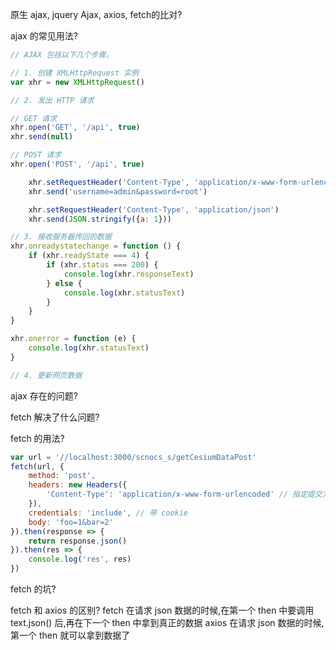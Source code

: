 原生 ajax, jquery Ajax, axios, fetch的比对?

ajax 的常见用法?
```js
// AJAX 包括以下几个步骤。

// 1. 创建 XMLHttpRequest 实例
var xhr = new XMLHttpRequest()

// 2. 发出 HTTP 请求

// GET 请求
xhr.open('GET', '/api', true)
xhr.send(null)

// POST 请求
xhr.open('POST', '/api', true)

    xhr.setRequestHeader('Content-Type', 'application/x-www-form-urlencoded')
    xhr.send('username=admin&password=root')

    xhr.setRequestHeader('Content-Type', 'application/json')
    xhr.send(JSON.stringify({a: 1}))

// 3. 接收服务器传回的数据
xhr.onreadystatechange = function () {
    if (xhr.readyState === 4) {
        if (xhr.status === 200) {
            console.log(xhr.responseText)
        } else {
            console.log(xhr.statusText)
        }
    }
}

xhr.onerror = function (e) {
    console.log(xhr.statusText)
}

// 4. 更新网页数据
```
ajax 存在的问题?

fetch 解决了什么问题?

fetch 的用法?
```js
var url = '//localhost:3000/scnocs_s/getCesiumDataPost'
fetch(url, {
    method: 'post',
    headers: new Headers({
        'Content-Type': 'application/x-www-form-urlencoded' // 指定提交方式为表单提交
    }),
    credentials: 'include', // 带 cookie
    body: 'foo=1&bar=2'
}).then(response => {
    return response.json()
}).then(res => {
    console.log('res', res)
})
```

fetch 的坑?

fetch 和 axios 的区别?
fetch 在请求 json 数据的时候,在第一个 then 中要调用 text.json() 后,再在下一个 then 中拿到真正的数据
axios 在请求 json 数据的时候,第一个 then 就可以拿到数据了